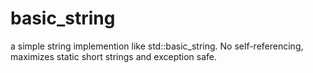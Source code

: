 # basic_string
a simple string implemention like std::basic_string. No self-referencing, maximizes static short strings and exception safe.
